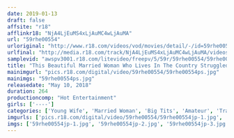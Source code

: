 ```yaml
---
date: 2019-01-13
draft: false
affsite: "r18"
afflinkr18: "NjA4LjEuMS4xLjAuMC4wLjAuMA"
url: "59rhe00554"
urloriginal: "http://www.r18.com/videos/vod/movies/detail/-/id=59rhe00554"
urlfinal: "http://media.r18.com/track/NjA4LjEuMS4xLjAuMC4wLjAuMA/videos/vod/movies/detail/-/id=59rhe00554"
samplevid: "awspv3001.r18.com/litevideo/freepv/5/59r/59rhe00554/59rhe00554_dmb_w.mp4"
title: "This Beautiful Married Woman Who Lives In The Country Struggled To Exist In Her Mundane Everyday Life, So She Took A One Day Trip To Tokyo She Was Teased With Aphrodisiacs And Had Her Pussy Warmed Up For Sensual Deep Pussy Creampie Raw Footage Sex From Sendai/Shizuoka/Nagoya/Kobe A Serious Fuck Experience!! EXTREME!! 260 Minutes Of Exclusive Footage"
mainimgurl: "pics.r18.com/digital/video/59rhe00554/59rhe00554ps.jpg"
mainimgs: "59rhe00554ps.jpg"
releasedate: "May 10, 2018"
duration: 264
productioncomp: "Hot Entertainment"
girls: ['----']
categories: ['Young Wife', 'Married Woman', 'Big Tits', 'Amateur', 'Training', 'Creampie', 'Over 4 Hours', 'Hi-Def']
imgurls: ['pics.r18.com/digital/video/59rhe00554/59rhe00554jp-1.jpg', 'pics.r18.com/digital/video/59rhe00554/59rhe00554jp-2.jpg', 'pics.r18.com/digital/video/59rhe00554/59rhe00554jp-3.jpg', 'pics.r18.com/digital/video/59rhe00554/59rhe00554jp-4.jpg', 'pics.r18.com/digital/video/59rhe00554/59rhe00554jp-5.jpg', 'pics.r18.com/digital/video/59rhe00554/59rhe00554jp-6.jpg', 'pics.r18.com/digital/video/59rhe00554/59rhe00554jp-7.jpg', 'pics.r18.com/digital/video/59rhe00554/59rhe00554jp-8.jpg', 'pics.r18.com/digital/video/59rhe00554/59rhe00554jp-9.jpg', 'pics.r18.com/digital/video/59rhe00554/59rhe00554jp-10.jpg', 'pics.r18.com/digital/video/59rhe00554/59rhe00554jp-11.jpg', 'pics.r18.com/digital/video/59rhe00554/59rhe00554jp-12.jpg', 'pics.r18.com/digital/video/59rhe00554/59rhe00554jp-13.jpg', 'pics.r18.com/digital/video/59rhe00554/59rhe00554jp-14.jpg', 'pics.r18.com/digital/video/59rhe00554/59rhe00554jp-15.jpg', 'pics.r18.com/digital/video/59rhe00554/59rhe00554jp-16.jpg', 'pics.r18.com/digital/video/59rhe00554/59rhe00554jp-17.jpg', 'pics.r18.com/digital/video/59rhe00554/59rhe00554jp-18.jpg', 'pics.r18.com/digital/video/59rhe00554/59rhe00554jp-19.jpg', 'pics.r18.com/digital/video/59rhe00554/59rhe00554jp-20.jpg']
imgs: ['59rhe00554jp-1.jpg', '59rhe00554jp-2.jpg', '59rhe00554jp-3.jpg', '59rhe00554jp-4.jpg', '59rhe00554jp-5.jpg', '59rhe00554jp-6.jpg', '59rhe00554jp-7.jpg', '59rhe00554jp-8.jpg', '59rhe00554jp-9.jpg', '59rhe00554jp-10.jpg', '59rhe00554jp-11.jpg', '59rhe00554jp-12.jpg', '59rhe00554jp-13.jpg', '59rhe00554jp-14.jpg', '59rhe00554jp-15.jpg', '59rhe00554jp-16.jpg', '59rhe00554jp-17.jpg', '59rhe00554jp-18.jpg', '59rhe00554jp-19.jpg', '59rhe00554jp-20.jpg']
---
```

